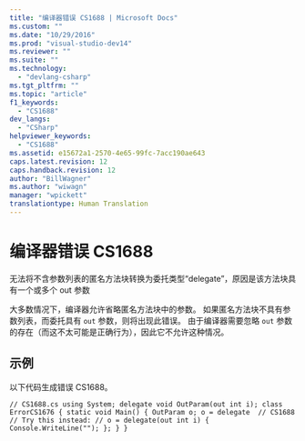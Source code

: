 ```yaml
---
title: "编译器错误 CS1688 | Microsoft Docs"
ms.custom: ""
ms.date: "10/29/2016"
ms.prod: "visual-studio-dev14"
ms.reviewer: ""
ms.suite: ""
ms.technology: 
  - "devlang-csharp"
ms.tgt_pltfrm: ""
ms.topic: "article"
f1_keywords: 
  - "CS1688"
dev_langs: 
  - "CSharp"
helpviewer_keywords: 
  - "CS1688"
ms.assetid: e15672a1-2570-4e65-99fc-7acc190ae643
caps.latest.revision: 12
caps.handback.revision: 12
author: "BillWagner"
ms.author: "wiwagn"
manager: "wpickett"
translationtype: Human Translation
---
```

# 编译器错误 CS1688
无法将不含参数列表的匿名方法块转换为委托类型“delegate”，原因是该方法块具有一个或多个 out 参数  
  
 大多数情况下，编译器允许省略匿名方法块中的参数。 如果匿名方法块不具有参数列表，而委托具有 `out` 参数，则将出现此错误。 由于编译器需要忽略 `out` 参数的存在（而这不太可能是正确行为），因此它不允许这种情况。  
  
## 示例  
 以下代码生成错误 CS1688。  
  
```  
// CS1688.cs using System; delegate void OutParam(out int i); class ErrorCS1676 { static void Main() { OutParam o; o = delegate  // CS1688 // Try this instead: // o = delegate(out int i) { Console.WriteLine(""); }; } }  
```